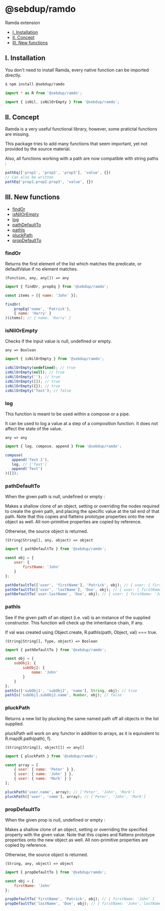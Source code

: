 # @sebdup/ramdo

Ramda extension

* [I. Installation](https://github.com/s-dupuis/ramdo#i-installation)
* [II. Concept](https://github.com/s-dupuis/ramdo#ii-concept)
* [III. New functions](https://github.com/s-dupuis/ramdo#iii-new-functions)

## I. Installation

You don't need to install Ramda, every native function can be imported directly.

```bash
$ npm install @sebdup/ramdo
```

```js
import * as R from '@sebdup/ramdo';
```

```js
import { isNil, isNilOrEmpty } from '@sebdup/ramdo';
```

## II. Concept

Ramda is a very useful functional library, however, some pratictal functions are missing.

This package tries to add many functions that seem important, yet not provided by the source material.

Also, all functions working with a path are now compatible with string paths :
```js
pathEq(['prop1', 'prop2', 'prop3'], 'value', {})
// Can also be written
pathEq('prop1.prop2.prop3', 'value', {})
```

## III. New functions
* [findOr](https://github.com/s-dupuis/ramdo#findor)
* [isNilOrEmpty](https://github.com/s-dupuis/ramdo#isnilorempty)
* [log](https://github.com/s-dupuis/ramdo#log)
* [pathDefaultTo](https://github.com/s-dupuis/ramdo#pathdefaultto)
* [pathIs](https://github.com/s-dupuis/ramdo#pathis)
* [pluckPath](https://github.com/s-dupuis/ramdo#pluckpath)
* [propDefaultTo](https://github.com/s-dupuis/ramdo#propdefaultto)

### findOr

Returns the first element of the list which matches the predicate, or defaultValue if no element matches.

`(Function, any, any[]) => any`
```js
import { findOr, propEq } from '@sebdup/ramdo';

const items = [{ name: 'John' }];

findOr(
    propEq('name', 'Patrick'),
    { name: 'Harry' }
)(items); // { name: 'Harry' }
```

### isNilOrEmpty

Checks if the input value is null, undefined or empty.

`any => Boolean`
```js
import { isNilOrEmpty } from '@sebdup/ramdo';

isNilOrEmpty(undefined); // true
isNilOrEmpty(null); // true
isNilOrEmpty(''); // true
isNilOrEmpty([]); // true
isNilOrEmpty({}); // true
isNilOrEmpty('Text'); // false
```

### log

This function is meant to be used within a compose or a pipe.

It can be used to log a value at a step of a composition function. It does not affect the state of the value.

`any => any`
```js
import { log, compose, append } from '@sebdup/ramdo';

compose(
   append('Text 2'),
   log, // ['Text']
   append('Text') 
)([]);
```

### pathDefaultTo

When the given path is null, undefined or empty :

Makes a shallow clone of an object, setting or overriding the nodes required to create the given path, and placing the specific value at the tail end of that path.
Note that this copies and flattens prototype properties onto the new object as well. All non-primitive properties are copied by reference.

Otherwise, the source object is returned.

`(String|String[], any, object) => object`
```js
import { pathDefaultTo } from '@sebdup/ramdo';

const obj = {
    user: {
        firstName: 'John'
    }
};

pathDefaultTo(['user', 'firstName'], 'Patrick', obj); // { user: { firstName: 'John' } }
pathDefaultTo(['user', 'lastName'], 'Doe', obj); // { user: { firstName: 'John', lastName: 'Doe' } }
pathDefaultTo('user.lastName', 'Doe', obj); // { user: { firstName: 'John', lastName: 'Doe' } }
```

### pathIs

See if the given path of an object (i.e. val) is an instance of the supplied constructor. This function will check up the inheritance chain, if any.

If val was created using Object.create, R.pathIs(path, Object, val) === true.

`(String|String[], Type, object) => Boolean`
```js
import { pathDefaultTo } from '@sebdup/ramdo';

const obj = {
    subObj1: {
        subObj2: {
            name: 'John'
        }
    }
};
pathIs(['subObj1', 'subObj2', 'name'], String, obj); // true
pathIs('subObj1.subObj2.name', Number, obj); // false
```

### pluckPath

Returns a new list by plucking the same named path off all objects in the list supplied. 

pluckPath will work on any functor in addition to arrays, as it is equivalent to R.map(R.path(path), f).

`(String|String[], object[]) => any[]`
```js
import { pluckPath } from '@sebdup/ramdo';

const array = [
    { user: { name: 'Peter' } },
    { user: { name: 'John' } },
    { user: { name: 'Mark' } }
];

pluckPath('user.name', array); // ['Peter', 'John', 'Mark']
pluckPath(['user', 'name'], array); // ['Peter', 'John', 'Mark']
```

### propDefaultTo

When the given prop is null, undefined or empty :

Makes a shallow clone of an object, setting or overriding the specified property with the given value. Note that this copies and flattens prototype properties onto the
new object as well. All non-primitive properties are copied by reference.

Otherwise, the source object is returned.

`(String, any, object) => object`
```js
import { propDefaultTo } from '@sebdup/ramdo';

const obj = {
    firstName: 'John'
};

propDefaultTo('firstName', 'Patrick', obj); // { firstName: 'John' }
propDefaultTo('lastName', 'Doe', obj); // { firstName: 'John', lastName: 'Doe' }
```
